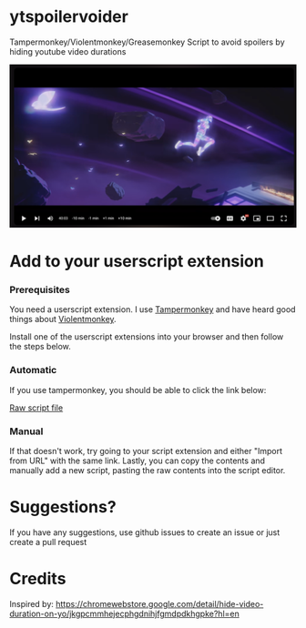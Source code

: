 # ytspoilervoider
Tampermonkey/Violentmonkey/Greasemonkey Script to avoid spoilers by hiding youtube video durations

![Screenshot of youtube video player with out duration and with decorated time seek buttons](readme_images/screenshot.png)

# Add to your userscript extension

### Prerequisites
You need a userscript extension. I use [Tampermonkey](https://www.tampermonkey.net/) and have heard good things about [Violentmonkey](https://violentmonkey.github.io/).

Install one of the userscript extensions into your browser and then follow the steps below.

### Automatic
If you use tampermonkey, you should be able to click the link below:

[Raw script file](https://raw.githubusercontent.com/peterhieuvu/ytspoilervoider/main/ytspoilervoider.user.js)

### Manual
If that doesn't work, try going to your script extension and either "Import from URL" with the same link. Lastly, you can copy the contents and manually add a new script, pasting the raw contents into the script editor.

# Suggestions?

If you have any suggestions, use github issues to create an issue or just create a pull request 

# Credits

Inspired by: https://chromewebstore.google.com/detail/hide-video-duration-on-yo/jkgpcmmhejecphgdnihjfgmdpdkhgpke?hl=en


